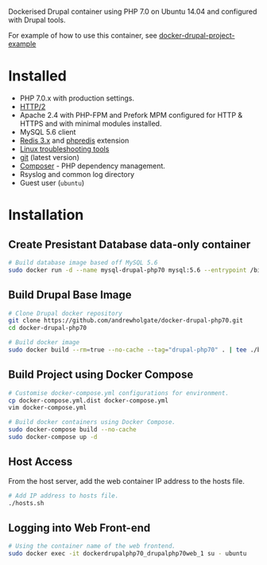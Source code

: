 Dockerised Drupal container using PHP 7.0 on Ubuntu 14.04 and configured with Drupal tools.

For example of how to use this container, see [docker-drupal-project-example](https://github.com/andrewholgate/docker-drupal-project-example)

# Installed

- PHP 7.0.x with production settings.
- [HTTP/2](https://en.wikipedia.org/wiki/HTTP/2)
- Apache 2.4 with PHP-FPM and Prefork MPM configured for HTTP & HTTPS and with minimal modules installed.
- MySQL 5.6 client
- [Redis 3.x](http://redis.io/) and [phpredis](https://github.com/phpredis/phpredis) extension
- [Linux troubleshooting tools](http://www.linuxjournal.com/magazine/hack-and-linux-troubleshooting-part-i-high-load)
- [git](http://git-scm.com/) (latest version)
- [Composer](https://getcomposer.org/) - PHP dependency management.
- Rsyslog and common log directory
- Guest user (`ubuntu`)

# Installation

## Create Presistant Database data-only container

```bash
# Build database image based off MySQL 5.6
sudo docker run -d --name mysql-drupal-php70 mysql:5.6 --entrypoint /bin/echo MySQL data-only container for Drupal PHP 7.0 MySQL
```

## Build Drupal Base Image

```bash
# Clone Drupal docker repository
git clone https://github.com/andrewholgate/docker-drupal-php70.git
cd docker-drupal-php70

# Build docker image
sudo docker build --rm=true --no-cache --tag="drupal-php70" . | tee ./build.log
```

## Build Project using Docker Compose

```bash
# Customise docker-compose.yml configurations for environment.
cp docker-compose.yml.dist docker-compose.yml
vim docker-compose.yml

# Build docker containers using Docker Compose.
sudo docker-compose build --no-cache
sudo docker-compose up -d
```

## Host Access

From the host server, add the web container IP address to the hosts file.

```bash
# Add IP address to hosts file.
./hosts.sh
```

## Logging into Web Front-end

```bash
# Using the container name of the web frontend.
sudo docker exec -it dockerdrupalphp70_drupalphp70web_1 su - ubuntu
```
